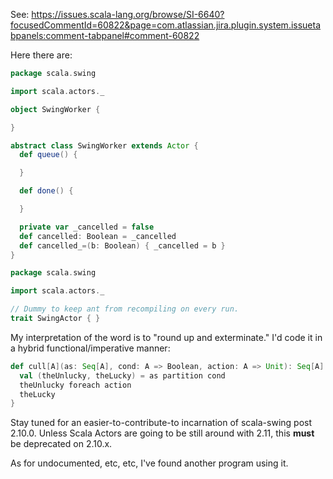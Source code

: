See: https://issues.scala-lang.org/browse/SI-6640?focusedCommentId=60822&page=com.atlassian.jira.plugin.system.issuetabpanels:comment-tabpanel#comment-60822

Here there are:
```scala
package scala.swing

import scala.actors._

object SwingWorker {

}

abstract class SwingWorker extends Actor {
  def queue() {

  }

  def done() {

  }

  private var _cancelled = false
  def cancelled: Boolean = _cancelled
  def cancelled_=(b: Boolean) { _cancelled = b }
}
```

```scala
package scala.swing

import scala.actors._

// Dummy to keep ant from recompiling on every run.
trait SwingActor { }
```



My interpretation of the word is to "round up and exterminate." I'd code it in a hybrid functional/imperative manner:

```scala
def cull[A](as: Seq[A], cond: A => Boolean, action: A => Unit): Seq[A] =
  val (theUnlucky, theLucky) = as partition cond
  theUnlucky foreach action
  theLucky
}
```

Stay tuned for an easier-to-contribute-to incarnation of scala-swing post 2.10.0.
Unless Scala Actors are going to be still around with 2.11, this **must** be deprecated on 2.10.x.

As for undocumented, etc, etc, I've found another program using it.
